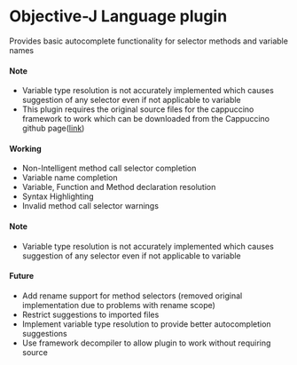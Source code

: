 # Objective-J Language plugin
Provides basic autocomplete functionality for selector methods and variable names

#### Note
- Variable type resolution is not accurately implemented which causes suggestion of any selector even if not applicable to variable
- This plugin requires the original source files for the cappuccino framework to work which can be downloaded
from the Cappuccino github page([link](https://github.com/cappuccino/cappuccino "Cappuccino's GitHub Page"))

#### Working
- Non-Intelligent method call selector completion
- Variable name completion
- Variable, Function and Method declaration resolution
- Syntax Highlighting
- Invalid method call selector warnings

#### Note
* Variable type resolution is not accurately implemented which causes suggestion of any selector even if not applicable to variable

#### Future
- Add rename support for method selectors (removed original implementation due to problems with rename scope)
- Restrict suggestions to imported files
- Implement variable type resolution to provide better autocompletion suggestions
- Use framework decompiler to allow plugin to work without requiring source